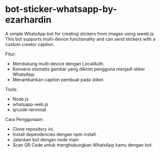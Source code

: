 # bot-sticker-whatsapp-by-ezarhardin
A simple WhatsApp bot for creating stickers from images using wweb.js. This bot supports multi-device functionality and can send stickers with a custom creator caption.

Fitur:
- Mendukung multi-device dengan LocalAuth.
- Konversi otomatis gambar yang dikirim pengguna menjadi stiker WhatsApp.
- Menambahkan caption pembuat pada stiker.

Tools:
- Node.js
- whatsapp-web.js
- qrcode-terminal

Cara Penggunaan:
- Clone repository ini.
- Install dependencies dengan npm install.
- Jalankan bot dengan node main
- Scan QR Code untuk menghubungkan WhatsApp kamu dengan bot.
